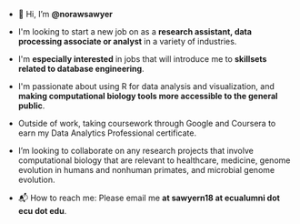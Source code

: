 * 👋 Hi, I’m **@norawsawyer**

* I'm looking to start a new job on as a **research assistant, data processing associate or analyst** in a variety of industries. 
* I'm **especially interested** in jobs that will introduce me to **skillsets related to database engineering**. 
 
 
* I'm passionate about using R for data analysis and visualization, and **making computational biology tools more accessible to the general public**. 

* Outside of work, taking coursework through Google and Coursera to earn my Data Analytics Professional certificate. 

* I’m looking to collaborate on any research projects that involve computational biology 
that are relevant to healthcare, medicine, genome evolution in humans and nonhuman primates, and microbial genome evolution. 

* 📬 How to reach me: Please email me **at sawyern18 at ecualumni dot ecu dot edu**. 

